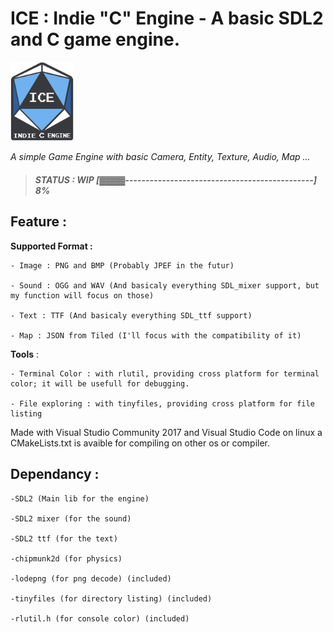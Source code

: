 
# ICE : Indie "C" Engine - A basic SDL2 and C game engine.
<img alt="ICE Logo" src="Test/res/img/ice_logo.png" width=20% height=20%> 

_A simple Game Engine with basic Camera, Entity, Texture, Audio, Map ..._
> ##### **STATUS : WIP [▓▓▓▓----------------------------------------------] 8%**
	
## Feature :

**Supported Format :** 

	- Image : PNG and BMP (Probably JPEF in the futur)
	
	- Sound : OGG and WAV (And basicaly everything SDL_mixer support, but my function will focus on those)
	
	- Text : TTF (And basicaly everything SDL_ttf support)
	
	- Map : JSON from Tiled (I'll focus with the compatibility of it)

**Tools** :

	- Terminal Color : with rlutil, providing cross platform for terminal color; it will be usefull for debugging.
	
	- File exploring : with tinyfiles, providing cross platform for file listing


Made with Visual Studio Community 2017 and Visual Studio Code on linux
a CMakeLists.txt is avaible for compiling on other os or compiler.

## Dependancy : 

	-SDL2 (Main lib for the engine)  
	
	-SDL2 mixer (for the sound)   
	
	-SDL2 ttf (for the text)   
	
	-chipmunk2d (for physics)
	
	-lodepng (for png decode) (included)   
	
	-tinyfiles (for directory listing) (included) 
	
	-rlutil.h (for console color) (included)
